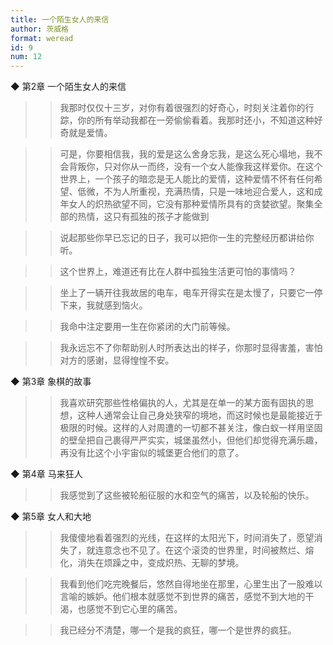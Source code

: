 ```yaml
---
title: 一个陌生女人的来信
author: 茨威格
format: weread
id: 9
num: 12
---
```


◆ 第2章 一个陌生女人的来信

>> 我那时仅仅十三岁，对你有着很强烈的好奇心，时刻关注着你的行踪，你的所有举动我都在一旁偷偷看着。我那时还小，不知道这种好奇就是爱情。

>> 可是，你要相信我，我的爱是这么舍身忘我，是这么死心塌地，我不会背叛你，只对你从一而终，没有一个女人能像我这样爱你。在这个世界上，一个孩子的暗恋是无人能比的爱情，这种爱情不怀有任何希望、低微，不为人所重视，充满热情，只是一味地迎合爱人，这和成年女人的炽热欲望不同，它没有那种爱情所具有的贪婪欲望。聚集全部的热情，这只有孤独的孩子才能做到

>> 说起那些你早已忘记的日子，我可以把你一生的完整经历都讲给你听。

>> 这个世界上，难道还有比在人群中孤独生活更可怕的事情吗？

>> 坐上了一辆开往我故居的电车，电车开得实在是太慢了，只要它一停下来，我就感到恼火。

>> 我命中注定要用一生在你紧闭的大门前等候。

>> 我永远忘不了你帮助别人时所表达出的样子，你那时显得害羞，害怕对方的感谢，显得惶惶不安。


◆ 第3章 象棋的故事

>> 我喜欢研究那些性格偏执的人，尤其是在单一的某方面有固执的思想，这种人通常会让自己身处狭窄的境地，而这时候也是最能接近于极限的时候。这样的人对周遭的一切都不甚关注，像白蚁一样用坚固的壁垒把自己裹得严严实实，城堡虽然小，但他们却觉得充满乐趣，再没有比这个小宇宙似的城堡更合他们的意了。


◆ 第4章 马来狂人

>> 我感觉到了这些被轮船征服的水和空气的痛苦，以及轮船的快乐。


◆ 第5章 女人和大地

>> 我傻傻地看着强烈的光线，在这样的太阳光下，时间消失了，愿望消失了，就连意念也不见了。在这个滚烫的世界里，时间被熬烂、熔化，消失在烦躁之中，变成炽热、无聊的梦境。

>> 我看到他们吃完晚餐后，悠然自得地坐在那里，心里生出了一股难以言喻的嫉妒。他们根本就感觉不到世界的痛苦，感觉不到大地的干渴，也感觉不到它心里的痛苦。

>> 我已经分不清楚，哪一个是我的疯狂，哪一个是世界的疯狂。

